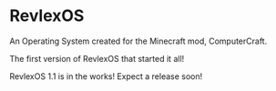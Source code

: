 RevlexOS
========
An Operating System created for the Minecraft mod, ComputerCraft.


The first version of RevlexOS that started it all!

RevlexOS 1.1 is in the works! Expect a release soon!
